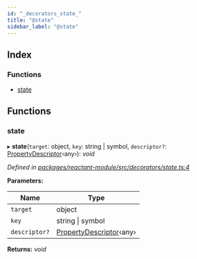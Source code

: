 ```yaml
---
id: "_decorators_state_"
title: "@state"
sidebar_label: "@state"
---
```


## Index

### Functions

* [state](_decorators_state_.md#state)

## Functions

###  state

▸ **state**(`target`: object, `key`: string | symbol, `descriptor?`: [PropertyDescriptor](../interfaces/_interfaces_.propertydescriptor.md)‹any›): *void*

*Defined in [packages/reactant-module/src/decorators/state.ts:4](https://github.com/unadlib/reactant/blob/33cbdb7/packages/reactant-module/src/decorators/state.ts#L4)*

**Parameters:**

Name | Type |
------ | ------ |
`target` | object |
`key` | string &#124; symbol |
`descriptor?` | [PropertyDescriptor](../interfaces/_interfaces_.propertydescriptor.md)‹any› |

**Returns:** *void*
